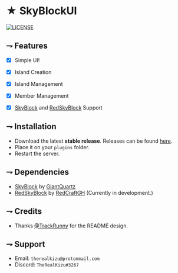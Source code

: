 <!--- TITLE --->
# ★ SkyBlockUI

<!--- BADGES --->
[![LICENSE](https://img.shields.io/github/license/TheRealKizu/SkyBlockUI.svg?style=flat-square)](https://github.com/TheRealKizu/SkyBlockUI/blob/master/LICENSE) 

<!--- FEATURES --->
## ⇁ Features
* [x] Simple UI!
* [x] Island Creation
* [x] Island Management
* [x] Member Management
* [x] [SkyBlock](https://poggit.pmmp.io/p/SkyBlock/3.0.0) and [RedSkyBlock](https://poggit.pmmp.io/p/RedSkyBlock/3.1.1) Support


<!--- INSTALLATION --->
## ⇁ Installation
* Download the latest **stable release**. Releases can be found [here](https://github.com/TheRealKizu/SkyBlockUI/releases).
* Place it on your `plugins` folder.
* Restart the server. 

<!--- DEPENDENCIES --->
## ⇁ Dependencies
* [SkyBlock](https://poggit.pmmp.io/p/SkyBlock/3.0.0) by [GiantQuartz](https://github.com/GiantQuartz)
* [RedSkyBlock](https://poggit.pmmp.io/p/RedSkyBlock/3.1.1) by [RedCraftGH](https://github.com/RedCraftGH) (Currently in development.)

<!-- CREDIT -->
## ⇁ Credits
* Thanks [@TrackRunny](https://github.com/TrackRunny) for the README design.

<!--- SUPPORT --->
## ⇁ Support
* Email: `therealkizu@protonmail.com`
* Discord: `TheRealKizu#3267`


